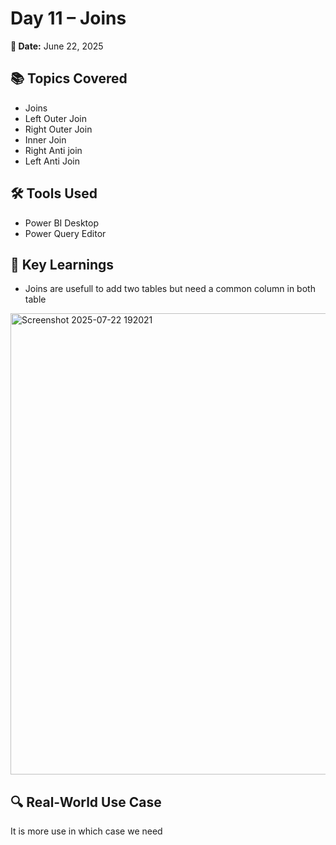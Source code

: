 # Day 11 – Joins

**📅 Date:** June 22, 2025

## 📚 Topics Covered
- Joins
- Left Outer Join
- Right Outer Join
- Inner Join
- Right Anti join
- Left Anti Join

## 🛠️ Tools Used
- Power BI Desktop
- Power Query Editor

## 🧠 Key Learnings
- Joins are usefull to add two tables but need a common column in both table
<img width="1297" height="738" alt="Screenshot 2025-07-22 192021" src="https://github.com/user-attachments/assets/79a0aacb-f5c8-4101-ab25-4c44261d0671" />




## 🔍 Real-World Use Case
It is more use in which case we need 
